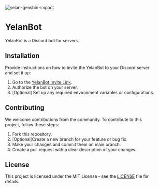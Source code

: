 
![yelan-genshin-impact](https://github.com/f-mohamed-abdullah/YelanBot/assets/115330277/1a577634-3f66-46c5-b8c8-c1ea9e38407b)

# YelanBot

YelanBot is a Discord bot for servers.


## Installation

Provide instructions on how to invite the YelanBot to your Discord server and set it up:

1. Go to the [YelanBot Invite Link](https://discord.com/oauth2/authorize?client_id=1151096857515278377&permissions=8&scope=bot).
2. Authorize the bot on your server.
3. [Optional] Set up any required environment variables or configurations.



## Contributing

We welcome contributions from the community. To contribute to this project, follow these steps:

1. Fork this repository.
2. [Optional]Create a new branch for your feature or bug fix.
3. Make your changes and commit them on main branch.
4. Create a pull request with a clear description of your changes.

## License

This project is licensed under the MIT License - see the [LICENSE](LICENSE) file for details.

